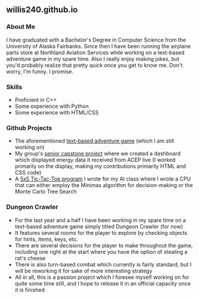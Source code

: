 ## willis240.github.io

### About Me

I have graduated with a Bachelor's Degree in Computer Science from the University of Alaska Fairbanks. Since then I have been running the airplane parts store at Northland Aviation Services
while working on a text-based adventure game in my spare time. Also I really enjoy making jokes, but you'd probably realize that pretty quick once you get to know me. Don't worry, I'm funny.
I promise.

### Skills

* Proficient in C++
* Some experience with Python
* Some experience with HTML/CSS

### Github Projects

* The aforementioned [text-based adventure game](https://github.com/willis240/Dungeon_Crawler) (which I am still working on)
* My group's [senior capstone project](https://github.com/willis240/Community_Energy_Awareness) where we created a dashboard which displayed energy data it received from ACEP live (I worked primarily on the display, making my contributions primarily HTML and CSS code)
* A [5x5 Tic-Tac-Toe program](https://github.com/willis240/Tic_Tac_Toe) I wrote for my AI class where I wrote a CPU that can either employ the Minimax algorithm for decision-making or the Monte Carlo Tree Search

### Dungeon Crawler

* For the last year and a half I have been working in my spare time on a text-based adventure game simply titled Dungeon Crawler (for now)
* It features several rooms for the player to explore by checking objects for hints, items, keys, etc.
* There are several decisions for the player to make throughout the game, including one right at the start where you have the option of stealing a rat's cheese
* There is also turn-based combat which currently is fairly standard, but I will be reworking it for sake of more interesting strategy
* All in all, this is a passion project which I foresee myself working on for quite some time still, and I hope to release it in an official capacity once it is finished

